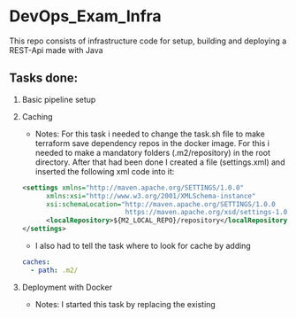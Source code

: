 # DevOps_Exam_Infra

This repo consists of infrastructure code for setup, building and deploying a REST-Api made with Java

## Tasks done:
1. Basic pipeline setup
2. Caching
    - Notes: For this task i needed to change the task.sh file to make terraform save dependency repos in the docker image.
    For this i needed to make a mandatory folders (.m2/repository) in the root directory. 
    After that had been done I created a file (settings.xml) and inserted the following xml code into it:
    ```xml
    <settings xmlns="http://maven.apache.org/SETTINGS/1.0.0"
          xmlns:xsi="http://www.w3.org/2001/XMLSchema-instance"
          xsi:schemaLocation="http://maven.apache.org/SETTINGS/1.0.0
                              https://maven.apache.org/xsd/settings-1.0.0.xsd">
          <localRepository>${M2_LOCAL_REPO}/repository</localRepository>
    </settings>
    ```
    - I also had to tell the task where to look for cache by adding
    ```yaml
    caches:
      - path: .m2/
    ```
    
3. Deployment with Docker
    - Notes: I started this task by replacing the existing 